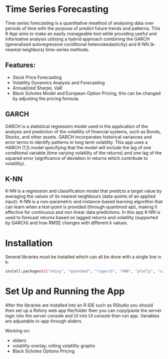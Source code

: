 # Time Series Forecasting
Time series forecasting is a quantitative meathod of analysing data over periods of time with the purpose of predict future trends and patterns.  This R App aims to make an easily manageable tool while providing useful and informative analysis utilising a hybrid approach combining the GARCH (generalized autoregressive conditional heteroskedasticity) and K-NN (k-nearest neighbors) time-series methods.

## Features:
- Stock Price Forecasting
- Volatility Dynamics Analysis and Forecasting
- Annualized Sharpe, VaR
- Black Scholes Model and European Option Pricing, this can be changed by adjusting the pricing formula.



## GARCH
GARCH is a statistical regression model used in the application of the analysis and prediction of the volatility of financial systems, such as Bonds, Stocks, and other assets. GARCH incorporates historical variances and error terms to identify patterns in long term volatility. This app uses a HARCH (1,1) model specifying that the model will include the lag of one conditional variable (time varying volatility of the returns) and one lag of the squared error (signficance of deviation in returns which contribute to volatility).


## K-NN 
K-NN is a regression and classification model that predicts a target value by averaging the values of its nearest neighbours (data-points of an applied input). K-NN is a non-parametric and instance-based learning algorithm that can learn when a test-point is provided (through quantmod api), making it effective for continuous and non linear data predictions. In this app K-NN is used to forecast returns based on lagged returns and volatility (supported by GARCH) and how RMSE changes with different k values.


# Installation
Several libraries must be installed which can all be done with a single line in `R`:

```bash
install.packages(c("shiny", "quantmod", "rugarch", "FNN", "plotly", "caret", "zoo"))
```

# Set Up and Running the App

After the libraries are installed into an R IDE such as RStudio you should then set up a Rshiny web app file/folder then you can copy/paste the server logic into the server console and UI into UI console then run app. Variables are adjustable in-app through sliders.




Working on: 
- sliders
- volatility overlay, rolling volatility graphs
- Black Scholes Options Pricing
